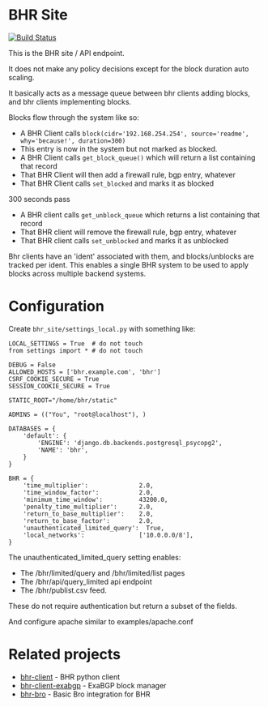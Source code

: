 BHR Site
========

[![Build Status](https://travis-ci.org/ncsa/bhr-site.svg?branch=master)](https://travis-ci.org/ncsa/bhr-site)

This is the BHR site / API endpoint.

It does not make any policy decisions except for the block duration auto scaling.

It basically acts as a message queue between bhr clients adding blocks, and bhr
clients implementing blocks.

Blocks flow through the system like so:

* A BHR Client calls `block(cidr='192.168.254.254', source='readme', why='because!', duration=300)`
* This entry is now in the system but not marked as blocked.
* A BHR Client calls `get_block_queue()` which will return a list containing that record
* That BHR Client will then add a firewall rule, bgp entry, whatever
* That BHR Client calls `set_blocked` and marks it as blocked

300 seconds pass

* A BHR client calls `get_unblock_queue` which returns a list containing that record
* That BHR client will remove the firewall rule, bgp entry, whatever
* That BHR client calls `set_unblocked` and marks it as unblocked

Bhr clients have an 'ident' associated with them, and blocks/unblocks are
tracked per ident.  This enables a single BHR system to be used to apply blocks
across multiple backend systems.

Configuration
=============

Create `bhr_site/settings_local.py` with something like:

    LOCAL_SETTINGS = True  # do not touch
    from settings import * # do not touch

    DEBUG = False
    ALLOWED_HOSTS = ['bhr.example.com', 'bhr']
    CSRF_COOKIE_SECURE = True
    SESSION_COOKIE_SECURE = True

    STATIC_ROOT="/home/bhr/static"

    ADMINS = (("You", "root@localhost"), )

    DATABASES = {
        'default': {
            'ENGINE': 'django.db.backends.postgresql_psycopg2',
            'NAME': 'bhr',
        }
    }

    BHR = {
        'time_multiplier':              2.0,
        'time_window_factor':           2.0,
        'minimum_time_window':          43200.0,
        'penalty_time_multiplier':      2.0,
        'return_to_base_multiplier':    2.0,
        'return_to_base_factor':        2.0,
        'unauthenticated_limited_query':  True,
        'local_networks':               ['10.0.0.0/8'],
    }

The unauthenticated\_limited\_query setting enables:

* The /bhr/limited/query and /bhr/limited/list pages
* The /bhr/api/query\_limited api endpoint
* The /bhr/publist.csv feed.

These do not require authentication but return a subset of the fields.

And configure apache similar to examples/apache.conf

Related projects
================

* [bhr-client](https://github.com/ncsa/bhr-client) - BHR python client
* [bhr-client-exabgp](https://github.com/ncsa/bhr-client-exabgp) - ExaBGP block manager
* [bhr-bro](https://github.com/ncsa/bhr-bro) - Basic Bro integration for BHR
